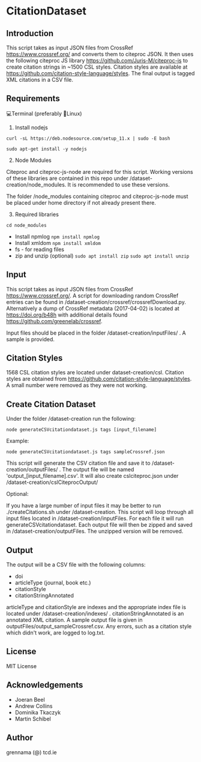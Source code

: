 # CitationDataset

## Introduction
This script takes as input JSON files from CrossRef https://www.crossref.org/ and converts them to citeproc JSON. It then uses the following citeproc JS library https://github.com/Juris-M/citeproc-js to create citation strings in ~1500 CSL styles. Citation styles are available at https://github.com/citation-style-language/styles. The final output is tagged XML citations in a CSV file.

## Requirements

 💻Terminal (preferably 🐧Linux)

1. Install nodejs

`curl -sL https://deb.nodesource.com/setup_11.x | sudo -E bash`

`sudo apt-get install -y nodejs`

2. Node Modules

Citeproc and citeproc-js-node are required for this script. Working versions of these libraries are contained in this repo under /dataset-creation/node_modules. It is recommended to use these versions.

The folder /node_modules containing citeproc and citeproc-js-node must be placed under home directory if not already present there.

3. Required libraries

`cd node_modules`

- Install npmlog `npm install npmlog`
- Install xmldom `npm install xmldom`
- fs - for reading files
- zip and unzip (optional) `sudo apt install zip` `sudo apt install unzip`

## Input

This script takes as input JSON files from CrossRef https://www.crossref.org/. A script for downloading random CrossRef entries can be found in /dataset-creation/crossref/crossrefDownload.py. Alternatively a dump of CrossRef metadata (2017-04-02) is located at https://doi.org/b48h with additional details found https://github.com/greenelab/crossref.

Input files should be placed in the folder /dataset-creation/inputFiles/ . A sample is provided.

## Citation Styles

1568 CSL citation styles are located under dataset-creation/csl. Citation styles are obtained from https://github.com/citation-style-language/styles. A small number were removed as they were not working.


## Create Citation Dataset

Under the folder /dataset-creation run the following:

`node generateCSVcitationdataset.js tags [input_filename]`

Example:

`node generateCSVcitationdataset.js tags sampleCrossref.json`

This script will generate the CSV citation file and save it to /dataset-creation/outputFiles/ . The output file will be named 'output_[input_filename].csv'. It will also create cslciteproc.json under /dataset-creation/cslCiteprocOutput/

Optional:

If you have a large number of input files it may be better to run ./createCitations.sh under /dataset-creation. This script will loop through all input files located in /dataset-creation/inputFiles. For each file it will run generateCSVcitationdataset. Each output file will then be zipped and saved in /dataset-creation/outputFiles. The unzipped version will be removed.

## Output

The output will be a CSV file with the following columns:
- doi
- articleType (journal, book etc.)
- citationStyle
- citationStringAnnotated

articleType and citationStyle are indexes and the appropriate index file is located under /dataset-creation/indexes/ . citationStringAnnotated is an annotated XML citation. A sample output file is given in outputFiles/output_sampleCrossref.csv. Any errors, such as a citation style which didn't work, are logged to log.txt.

## License

MIT License

## Acknowledgements

- Joeran Beel
- Andrew Collins
- Dominika Tkaczyk
- Martin Schibel

## Author
grennama (@) tcd.ie
